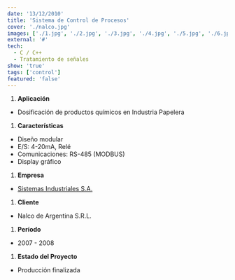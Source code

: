 ```yaml
---
date: '13/12/2010'
title: 'Sistema de Control de Procesos'
cover: './nalco.jpg'
images: ['./1.jpg', './2.jpg', './3.jpg', './4.jpg', './5.jpg', './6.jpg', './7.jpg', './8.jpg', './9.jpg', './10.jpg', './11.jpg', './12.jpg', './13.jpg', './14.jpg', './15.jpg']
external: '#'
tech:
  - C / C++
  - Tratamiento de señales
show: 'true'
tags: ['control']
featured: 'false'
---
```


1. **Aplicación**
  + Dosificación de productos químicos en Industria Papelera 
1. **Características**
  + Diseño modular
  + E/S: 4-20mA, Relé
  + Comunicaciones: RS-485 (MODBUS)
  + Display gráfico
1. **Empresa**
  + [Sistemas Industriales S.A.](http://www.sistemasindustriales.com)
1. **Cliente**
  + Nalco de Argentina S.R.L.
1. **Período**
  + 2007 - 2008 
1. **Estado del Proyecto**
  + Producción finalizada